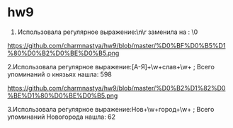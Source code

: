 # hw9

1. Использовала регулярное выражение:\n\r заменила на : \0

https://github.com/charmnastya/hw9/blob/master/%D0%BF%D0%B5%D1%80%D0%B2%D0%BE%D0%B5.png

2.Использовала регулярное выражение:[А-Я]+\w+слав+\w+ ; Всего упоминаний о князьях нашла: 598

https://github.com/charmnastya/hw9/blob/master/%D0%B2%D1%82%D0%BE%D1%80%D0%BE%D0%B5.png



3.Использовала регулярное выражение:Нов+\w+город+\w+  ; Всего упоминаний Новогорода нашла: 62
